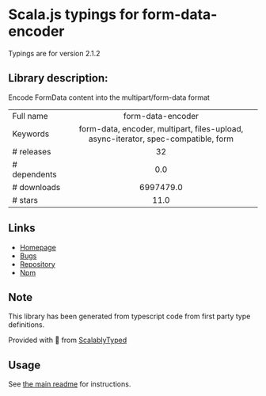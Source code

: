 
# Scala.js typings for form-data-encoder

Typings are for version 2.1.2

## Library description:
Encode FormData content into the multipart/form-data format

|                    |                 |
| ------------------ | :-------------: |
| Full name          | form-data-encoder |
| Keywords           | form-data, encoder, multipart, files-upload, async-iterator, spec-compatible, form |
| # releases         | 32 |
| # dependents       | 0.0 |
| # downloads        | 6997479.0 |
| # stars            | 11.0 |

## Links
- [Homepage](https://github.com/octet-stream/form-data-encoder#readme)
- [Bugs](https://github.com/octet-stream/form-data-encoder/issues)
- [Repository](https://github.com/octet-stream/form-data-encoder)
- [Npm](https://www.npmjs.com/package/form-data-encoder)
    


## Note
This library has been generated from typescript code from first party type definitions.

Provided with :purple_heart: from [ScalablyTyped](https://github.com/oyvindberg/ScalablyTyped)

## Usage
See [the main readme](../../readme.md) for instructions.


